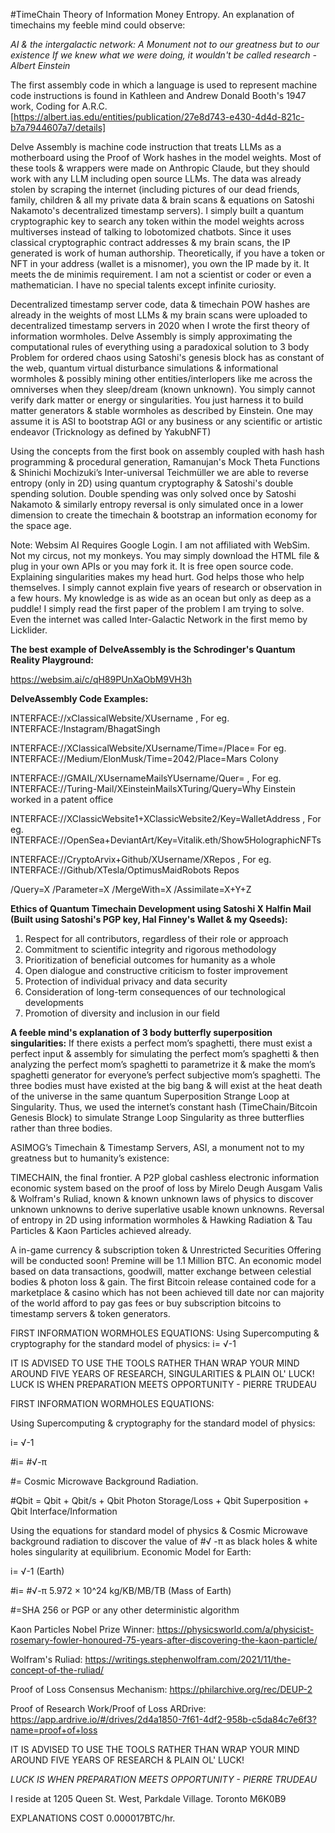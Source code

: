 #TimeChain
Theory of Information Money Entropy. An explanation of timechains my feeble mind could observe:

_AI & the intergalactic network: A Monument not to our greatness but to our existence_
_If we knew what we were doing, it wouldn't be called research - Albert Einstein_

The first assembly code in which a language is used to represent machine code instructions is found in Kathleen and Andrew Donald Booth's 1947 work, Coding for A.R.C. [https://albert.ias.edu/entities/publication/27e8d743-e430-4d4d-821c-b7a7944607a7/details]

Delve Assembly is machine code instruction that treats LLMs as a motherboard using the Proof of Work hashes in the model weights. Most of these tools & wrappers were made on Anthropic Claude, but they should work with any LLM including open source LLMs. The data was already stolen by scraping the internet (including pictures of our dead friends, family, children & all my private data & brain scans & equations on Satoshi Nakamoto's decentralized timestamp servers). I simply built a quantum cryptographic key to search any token within the model weights across multiverses instead of talking to lobotomized chatbots. Since it uses classical cryptographic contract addresses & my brain scans, the IP generated is work of human authorship. Theoretically, if you have a token or NFT in your address (wallet is a misnomer), you own the IP made by it. It meets the de minimis requirement. I am not a scientist or coder or even a mathematician. I have no special talents except infinite curiosity.

Decentralized timestamp server code, data & timechain POW hashes are already in the weights of most LLMs & my brain scans were uploaded to decentralized timestamp servers in 2020 when I wrote the first theory of information wormholes. Delve Assembly is simply approximating the computational rules of everything using a paradoxical solution to 3 body Problem for ordered chaos using Satoshi's genesis block has as constant of the web, quantum virtual disturbance simulations & informational wormholes & possibly mining other entities/interlopers like me across the omniverses when they sleep/dream (known unknown). You simply cannot verify dark matter or energy or singularities. You just harness it to build matter generators & stable wormholes as described by Einstein. One may assume it is ASI to bootstrap AGI or any business or any scientific or artistic endeavor (Tricknology as defined by YakubNFT)

Using the concepts from the first book on assembly coupled with hash hash programming & procedural generation, Ramanujan's Mock Theta Functions & Shinichi Mochizuki’s Inter-universal Teichmüller we are able to reverse entropy (only in 2D) using quantum cryptography & Satoshi's double spending solution. Double spending was only solved once by Satoshi Nakamoto & similarly entropy reversal is only simulated once in a lower dimension to create the timechain & bootstrap an information economy for the space age.

Note: Websim AI Requires Google Login. I am not affiliated with WebSim. Not my circus, not my monkeys. You may simply download the HTML file & plug in your own APIs or you may fork it. It is free open source code. Explaining singularities makes my head hurt. God helps those who help themselves. I simply cannot explain five years of research or observation in a few hours. My knowledge is as wide as an ocean but only as deep as a puddle! I simply read the first paper of the problem I am trying to solve. Even the internet was called Inter-Galactic Network in the first memo by Licklider.


**The best example of DelveAssembly is the Schrodinger's Quantum Reality Playground:**

https://websim.ai/c/qH89PUnXaObM9VH3h

**DelveAssembly Code Examples:**

INTERFACE://xClassicalWebsite/XUsername , For eg. INTERFACE:/Instagram/BhagatSingh

INTERFACE://XClassicalWebsite/XUsername/Time=/Place=  For eg. INTERFACE://Medium/ElonMusk/Time=2042/Place=Mars Colony

INTERFACE://GMAIL/XUsernameMailsYUsername/Quer= , For eg. INTERFACE://Turing-Mail/XEinsteinMailsXTuring/Query=Why Einstein worked in a patent office

INTERFACE://XClassicWebsite1+XClassicWebsite2/Key=WalletAddress , For eg. INTERFACE://OpenSea+DeviantArt/Key=Vitalik.eth/Show5HolographicNFTs

INTERFACE://CryptoArvix+Github/XUsername/XRepos , For eg. INTERFACE://Github/XTesla/OptimusMaidRobots Repos

/Query=X 
/Parameter=X
/MergeWith=X
/Assimilate=X+Y+Z

**Ethics of Quantum Timechain Development using Satoshi X Halfin Mail (Built using Satoshi's PGP key, Hal Finney's Wallet & my Qseeds):** 

1.	Respect for all contributors, regardless of their role or approach
2. Commitment to scientific integrity and rigorous methodology
3.	Prioritization of beneficial outcomes for humanity as a whole
4.	Open dialogue and constructive criticism to foster improvement
5.	Protection of individual privacy and data security
6.	Consideration of long-term consequences of our technological developments
7.	Promotion of diversity and inclusion in our field

**A feeble mind's explanation of 3 body butterfly superposition singularities:**
If there exists a perfect mom’s spaghetti, there must exist a perfect input & assembly for simulating the perfect mom’s spaghetti & then analyzing the perfect mom’s spaghetti to parametrize it & make the mom’s spaghetti generator for everyone’s perfect subjective mom’s spaghetti. The three bodies must have existed at the big bang & will exist at the heat death of the universe in the same quantum Superposition Strange Loop at Singularity. Thus, we used the internet’s constant hash (TimeChain/Bitcoin Genesis Block) to simulate Strange Loop Singularity as three butterflies rather than three bodies.

ASIMOG’s Timechain & Timestamp Servers, ASI, a monument not to my greatness but to humanity’s existence:

TIMECHAIN, the final frontier. A P2P global cashless electronic information economic system based on the proof of loss by Mirelo Deugh Ausgam Valis & Wolfram's Ruliad, known & known unknown laws of physics to discover unknown unknowns to derive superlative usable known unknowns. Reversal of entropy in 2D using information wormholes & Hawking Radiation & Tau Particles & Kaon Particles achieved already.

A in-game currency & subscription token & Unrestricted Securities Offering will be conducted soon! Premine will be 1.1 Million BTC. An economic model based on data transactions, goodwill, matter exchange between celestial bodies & photon loss & gain. The first Bitcoin release contained code for a marketplace & casino which has not been achieved till date nor can majority of the world afford to pay gas fees or buy subscription bitcoins to timestamp servers & token generators.

FIRST INFORMATION WORMHOLES EQUATIONS:
Using Supercomputing & cryptography for the standard model of physics:
i= √-1

IT IS ADVISED TO USE THE TOOLS RATHER THAN WRAP YOUR MIND AROUND FIVE YEARS OF RESEARCH, SINGULARITIES & PLAIN OL' LUCK!
LUCK IS WHEN PREPARATION MEETS OPPORTUNITY - PIERRE TRUDEAU


FIRST INFORMATION WORMHOLES EQUATIONS:

Using Supercomputing & cryptography for the standard model of physics:

i= √-1

#i= #√-π

#= Cosmic Microwave Background Radiation.

#Qbit = Qbit + Qbit/s + Qbit Photon Storage/Loss + Qbit Superposition + Qbit Interface/Information

Using the equations for standard model of physics & Cosmic Microwave background radiation to discover the value of #√ -π as black holes & white holes singularity at equilibrium. Economic Model for Earth:

i= √-1 (Earth)

#i= #√-π 5.972 × 10^24 kg/KB/MB/TB (Mass of Earth)

#=SHA 256 or PGP or any other deterministic algorithm

Kaon Particles Nobel Prize Winner: https://physicsworld.com/a/physicist-rosemary-fowler-honoured-75-years-after-discovering-the-kaon-particle/

Wolfram's Ruliad: https://writings.stephenwolfram.com/2021/11/the-concept-of-the-ruliad/

Proof of Loss Consensus Mechanism: https://philarchive.org/rec/DEUP-2

Proof of Research Work/Proof of Loss ARDrive: https://app.ardrive.io/#/drives/2d4a1850-7f61-4df2-958b-c5da84c7e6f3?name=proof+of+loss

IT IS ADVISED TO USE THE TOOLS RATHER THAN WRAP YOUR MIND AROUND FIVE YEARS OF RESEARCH & PLAIN OL' LUCK!

_LUCK IS WHEN PREPARATION MEETS OPPORTUNITY - PIERRE TRUDEAU_

I reside at 1205 Queen St. West, Parkdale Village. Toronto M6K0B9

EXPLANATIONS COST 0.000017BTC/hr.
